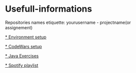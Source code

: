 # Usefull-informations



Repositories names etiquette: yourusername - projectname(or assignement)


[* Environment setup](https://github.com/J3-PT-Java-Bootcamp/usefull-informations/blob/main/Setup.md)

[* CodeWars setup](https://github.com/J3-PT-Java-Bootcamp/usefull-informations/blob/main/CodeWars.md)

[* Java Exercises](https://github.com/J3-PT-Java-Bootcamp/usefull-informations/blob/main/JavaBasics.md)


[* Spotify playlist](https://open.spotify.com/playlist/09ZpsBFt2HRhSVA0P5QebG?si=7s6A_UkxTFO-Tvi4Hp6p3A&pt=47eebd122f5f7195e8b58474f61a87dd)
